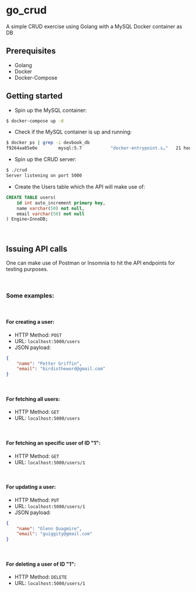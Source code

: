# go_crud

A simple CRUD exercise using Golang with a MySQL Docker container as DB


## Prerequisites
- Golang
- Docker
- Docker-Compose
## Getting started

- Spin up the MySQL container:
```bash
$ docker-compose up -d
```

- Check if the MySQL container is up and running:
```bash
$ docker ps | grep -i devbook_db
f9264aa85e0e        mysql:5.7           "docker-entrypoint.s…"   21 hours ago        Up 7 hours          0.0.0.0:3306->3306/tcp, 33060/tcp   devbook_db
```

- Spin up the CRUD server:
```bash
$ ./crud
Server listening on port 5000
```

- Create the Users table which the API will make use of:
```sql
CREATE TABLE users(
	id int auto_increment primary key,
	name varchar(50) not null,
	email varchar(50) not null
) Engine=InnoDB;
```

<br />

## Issuing API calls

One can make use of Postman or Insomnia to hit the API endpoints for testing purposes.

<br />

### Some examples:

<br />

#### For creating a user:
- HTTP Method: `POST`
- URL: `localhost:5000/users`
- JSON payload:
```json
{
	"name": "Petter Griffin",
	"email": "birdistheword@gmail.com"
}
```

<br />

#### For fetching all users:
- HTTP Method: `GET`
- URL: `localhost:5000/users`

<br />

#### For fetching an specific user of ID "1":
- HTTP Method: `GET`
- URL: `localhost:5000/users/1`

<br />

#### For updating a user:
- HTTP Method: `PUT`
- URL: `localhost:5000/users/1`
- JSON payload:
```json
{
	"name": "Glenn Quagmire",
	"email": "guiggity@gmail.com"
}
```

<br />

#### For deleting a user of ID "1":
- HTTP Method: `DELETE`
- URL: `localhost:5000/users/1`